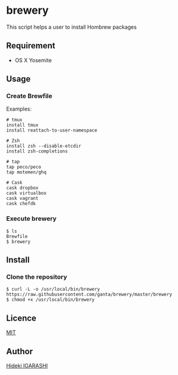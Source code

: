 brewery
=======

This script helps a user to install Hombrew packages


Requirement
-----------

* OS X Yosemite


Usage
-----

### Create Brewfile

Examples:

    # tmux
    install tmux
    install reattach-to-user-namespace

    # Zsh
    install zsh --disable-etcdir
    install zsh-completions

    # tap
    tap peco/peco
    tap motemen/ghq

    # Cask
    cask dropbox
    cask virtualbox
    cask vagrant
    cask chefdk

### Execute brewery

    $ ls
    Brewfile
    $ brewery


Install
-------

### Clone the repository

    $ curl -L -o /usr/local/bin/brewery https://raw.githubusercontent.com/ganta/brewery/master/brewery
    $ chmod +x /usr/local/bin/brewery


Licence
-------

[MIT](https://github.com/ganta/brewery/blob/master/LICENSE)


Author
------

[Hideki IGARASHI](https://github.com/ganta)
